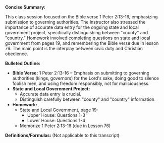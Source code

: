 **Concise Summary:**

This class session focused on the Bible verse 1 Peter 2:13-16, emphasizing submission to governing authorities.  The instructor also stressed the importance of accurate data entry for the ongoing state and local government project, specifically distinguishing between "county" and "country."  Homework involved completing questions on state and local government from pages 19, and remembering the Bible verse due in lesson 76.  The main point is the interplay between civic duty and Christian obedience.

**Bulleted Outline:**

* **Bible Verse:** 1 Peter 2:13-16 –  Emphasis on submitting to governing authorities (kings, governors) for the Lord's sake,  doing good to silence foolish men, and using freedom responsibly, not for maliciousness.
* **State and Local Government Project:**
    * Accurate data entry is crucial.
    * Distinguish carefully between "county" and "country" information.
* **Homework:**
    * State and Local Government, page 19:
        * Upper House: Questions 1-3
        * Lower House: Questions 1-4
    * Memorize 1 Peter 2:13-16 (due in Lesson 76)


**Definitions/Formulas:**  (Not applicable to this transcript)

